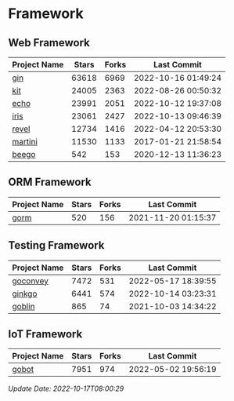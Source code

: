 # Framework

## Web Framework
| Project Name | Stars | Forks | Last Commit |
| ------------ | ----- | ----- | ----------- |
| [gin](https://github.com/gin-gonic/gin) | 63618 | 6969 | 2022-10-16 01:49:24 |
| [kit](https://github.com/go-kit/kit) | 24005 | 2363 | 2022-08-26 00:50:32 |
| [echo](https://github.com/labstack/echo) | 23991 | 2051 | 2022-10-12 19:37:08 |
| [iris](https://github.com/kataras/iris) | 23061 | 2427 | 2022-10-13 09:46:39 |
| [revel](https://github.com/revel/revel) | 12734 | 1416 | 2022-04-12 20:53:30 |
| [martini](https://github.com/go-martini/martini) | 11530 | 1133 | 2017-01-21 21:58:54 |
| [beego](https://github.com/astaxie/beego) | 542 | 153 | 2020-12-13 11:36:23 |

## ORM Framework
| Project Name | Stars | Forks | Last Commit |
| ------------ | ----- | ----- | ----------- |
| [gorm](https://github.com/jinzhu/gorm) | 520 | 156 | 2021-11-20 01:15:37 |

## Testing Framework
| Project Name | Stars | Forks | Last Commit |
| ------------ | ----- | ----- | ----------- |
| [goconvey](https://github.com/smartystreets/goconvey) | 7472 | 531 | 2022-05-17 18:39:55 |
| [ginkgo](https://github.com/onsi/ginkgo) | 6441 | 574 | 2022-10-14 03:23:31 |
| [goblin](https://github.com/franela/goblin) | 865 | 74 | 2021-10-03 14:34:22 |

## IoT Framework
| Project Name | Stars | Forks | Last Commit |
| ------------ | ----- | ----- | ----------- |
| [gobot](https://github.com/hybridgroup/gobot) | 7951 | 974 | 2022-05-02 19:56:19 |

*Update Date: 2022-10-17T08:00:29*
